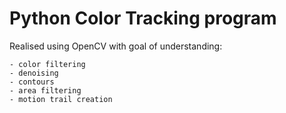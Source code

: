 # Python Color Tracking program

Realised using OpenCV with goal of understanding:

    - color filtering
    - denoising
    - contours
    - area filtering
    - motion trail creation
